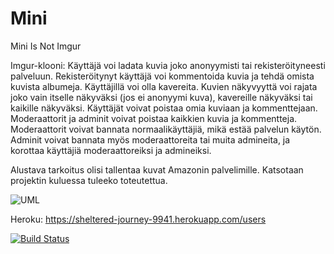 # Mini
Mini Is Not Imgur  
  
Imgur-klooni: Käyttäjä voi ladata kuvia joko anonyymisti tai rekisteröityneesti palveluun. Rekisteröitynyt käyttäjä voi kommentoida kuvia ja tehdä omista kuvista albumeja. Käyttäjillä voi olla kavereita. Kuvien näkyvyyttä voi rajata joko vain itselle näkyväksi (jos ei anonyymi kuva), kavereille näkyväksi tai kaikille näkyväksi. Käyttäjät voivat poistaa omia kuviaan ja kommenttejaan. Moderaattorit ja adminit voivat poistaa kaikkien kuvia ja kommentteja. Moderaattorit voivat bannata normaalikäyttäjiä, mikä estää palvelun käytön. Adminit voivat bannata myös moderaattoreita tai muita admineita, ja korottaa käyttäjiä moderaattoreiksi ja admineiksi.  

Alustava tarkoitus olisi tallentaa kuvat Amazonin palvelimille. Katsotaan projektin kuluessa tuleeko toteutettua.

![UML](http://yuml.me/309dd55c.svg)
  
  
Heroku: https://sheltered-journey-9941.herokuapp.com/users

[![Build Status](https://travis-ci.org/Valtis/Mini.svg?branch=master)](https://travis-ci.org/Valtis/Mini)
